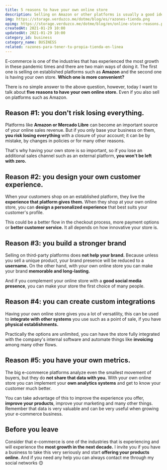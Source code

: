 ```yaml
---
title: 5 reasons to have your own online store
description: Selling on Amazon or other platforms is usually a good idea, but... Do you know why you should have your own store?
img: https://storage.verduzco.me/dotme/blog/es/razones-tienda.png
opimg: https://storage.verduzco.me/dotme/blog/en/online-store-reasons.png
createdAt: 2021-01-29 10:00
updatedAt: 2021-01-29 10:00
category_id: business
category_name: BUSINESS
related: razones-para-tener-tu-propia-tienda-en-linea
---
```


E-commerce is one of the industries that has experienced the most growth in these pandemic times and there are two main ways of doing it. The first one is selling on established platforms such as **Amazon** and the second one is having your own store. **Which one is more convenient?** 

There is no simple answer to the above question, however, today I want to talk about **five reasons to have your own online store.** Even if you also sell on platforms such as Amazon.  

## Reason #1: you don't risk losing everything. 

Platforms like **Amazon or Mercado Libre** can become an important source of your online sales revenue. But if you only base your business on them, **you risk losing everything** with a closure of your account; it can be by mistake, by changes in policies or for many other reasons. 

That's why having your own store is so important, so if you lose an additional sales channel such as an external platform, **you won't be left with zero.** 

## Reason #2: you design your own customer experience.

When your customers shop on an established platform, they live the **experience that platform gives them.** When they shop at your own online store, you can **design a personalized experience** that best suits your customer's profile. 

This could be a better flow in the checkout process, more payment options or **better customer service.** It all depends on how innovative your store is. 

## Reason #3: you build a stronger brand 

Selling on third-party platforms does **not help your brand.** Because unless you sell a unique product, your brand presence will be reduced to a **username.** On the other hand, with your own online store you can make your brand **memorable and long-lasting.** 

And if you complement your online store with a **good social media presence**, you can make your store the first choice of many people. 

## Reason #4: you can create custom integrations 

Having your own online store gives you a lot of versatility, this can be used to **integrate with other systems** you use such as a point of sale, if you have **physical establishments.** 

Practically the options are unlimited, you can have the store fully integrated with the company's internal software and automate things like **invoicing** among many other flows. 

## Reason #5: you have your own metrics. 

The big e-commerce platforms analyze even the smallest movement of buyers, but they do **not share that data with you.** With your own online store you can implement your **own analytics systems** and get to know your customer much better. 

You can take advantage of this to improve the experience you offer, **improve your products**, improve your marketing and many other things. Remember that data is very valuable and can be very useful when growing your e-commerce business. 

## Before you leave

Consider that e-commerce is one of the industries that is experiencing and will experience the **most growth in the next decade.** I invite you if you have a business to take this very seriously and start **offering your products online.** And if you need any help you can always contact me through my social networks 😊  